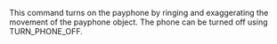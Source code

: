 This command turns on the payphone by ringing and exaggerating the movement of the payphone object. The phone can be turned off using TURN_PHONE_OFF.
